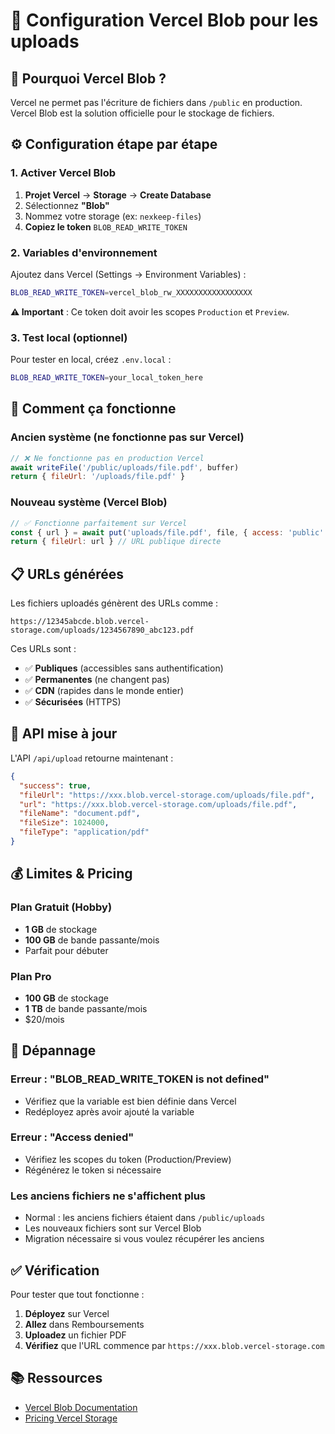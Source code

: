 # 📁 Configuration Vercel Blob pour les uploads

## 🎯 Pourquoi Vercel Blob ?

Vercel ne permet pas l'écriture de fichiers dans `/public` en production. Vercel Blob est la solution officielle pour le stockage de fichiers.

## ⚙️ Configuration étape par étape

### 1. Activer Vercel Blob

1. **Projet Vercel** → **Storage** → **Create Database**
2. Sélectionnez **"Blob"**
3. Nommez votre storage (ex: `nexkeep-files`)
4. **Copiez le token** `BLOB_READ_WRITE_TOKEN`

### 2. Variables d'environnement

Ajoutez dans Vercel (Settings → Environment Variables) :

```bash
BLOB_READ_WRITE_TOKEN=vercel_blob_rw_XXXXXXXXXXXXXXXXX
```

**⚠️ Important** : Ce token doit avoir les scopes `Production` et `Preview`.

### 3. Test local (optionnel)

Pour tester en local, créez `.env.local` :

```bash
BLOB_READ_WRITE_TOKEN=your_local_token_here
```

## 🚀 Comment ça fonctionne

### Ancien système (ne fonctionne pas sur Vercel)
```javascript
// ❌ Ne fonctionne pas en production Vercel
await writeFile('/public/uploads/file.pdf', buffer)
return { fileUrl: '/uploads/file.pdf' }
```

### Nouveau système (Vercel Blob)
```javascript
// ✅ Fonctionne parfaitement sur Vercel
const { url } = await put('uploads/file.pdf', file, { access: 'public' })
return { fileUrl: url } // URL publique directe
```

## 📋 URLs générées

Les fichiers uploadés génèrent des URLs comme :
```
https://12345abcde.blob.vercel-storage.com/uploads/1234567890_abc123.pdf
```

Ces URLs sont :
- ✅ **Publiques** (accessibles sans authentification)
- ✅ **Permanentes** (ne changent pas)
- ✅ **CDN** (rapides dans le monde entier)
- ✅ **Sécurisées** (HTTPS)

## 🔧 API mise à jour

L'API `/api/upload` retourne maintenant :

```json
{
  "success": true,
  "fileUrl": "https://xxx.blob.vercel-storage.com/uploads/file.pdf",
  "url": "https://xxx.blob.vercel-storage.com/uploads/file.pdf",
  "fileName": "document.pdf",
  "fileSize": 1024000,
  "fileType": "application/pdf"
}
```

## 💰 Limites & Pricing

### Plan Gratuit (Hobby)
- **1 GB** de stockage
- **100 GB** de bande passante/mois
- Parfait pour débuter

### Plan Pro
- **100 GB** de stockage  
- **1 TB** de bande passante/mois
- $20/mois

## 🐛 Dépannage

### Erreur : "BLOB_READ_WRITE_TOKEN is not defined"
- Vérifiez que la variable est bien définie dans Vercel
- Redéployez après avoir ajouté la variable

### Erreur : "Access denied"
- Vérifiez les scopes du token (Production/Preview)
- Régénérez le token si nécessaire

### Les anciens fichiers ne s'affichent plus
- Normal : les anciens fichiers étaient dans `/public/uploads`
- Les nouveaux fichiers sont sur Vercel Blob
- Migration nécessaire si vous voulez récupérer les anciens

## ✅ Vérification

Pour tester que tout fonctionne :

1. **Déployez** sur Vercel
2. **Allez** dans Remboursements
3. **Uploadez** un fichier PDF
4. **Vérifiez** que l'URL commence par `https://xxx.blob.vercel-storage.com`

## 📚 Ressources

- [Vercel Blob Documentation](https://vercel.com/docs/storage/vercel-blob)
- [Pricing Vercel Storage](https://vercel.com/pricing/storage)


